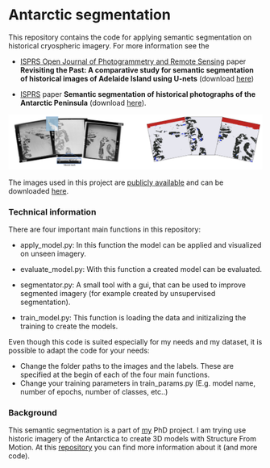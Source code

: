 # Antarctic segmentation
This repository contains the code for applying semantic segmentation on historical cryospheric imagery. For more information see the 
- [ISPRS Open Journal of Photogrammetry and Remote Sensing](https://www.sciencedirect.com/journal/isprs-open-journal-of-photogrammetry-and-remote-sensing) paper <b>Revisiting the Past: A comparative study for semantic segmentation of historical images of Adelaide Island using U-nets</b> (download [here](https://www.sciencedirect.com/science/article/pii/S2667393223000273))

- [ISPRS](https://www.isprs2022-nice.com/) paper <b>Semantic segmentation of historical photographs of the Antarctic Peninsula</b> (download [here](https://www.isprs-ann-photogramm-remote-sens-spatial-inf-sci.net/V-2-2022/237/2022/)).

![Example for segmentation](https://github.com/fdahle/antarctic_segmentation/blob/main/readme/segmentation_example.png?raw=true)

The images used in this project are [publicly available](https://www.pgc.umn.edu/data/aerial/) and can be downloaded [here](https://data.pgc.umn.edu/aerial/usgs/tma/photos/). 

<h3>Technical information</h3>

There are four important main functions in this repository:

- apply_model.py:
In this function the model can be applied and visualized on unseen imagery.

- evaluate_model.py:
With this function a created model can be evaluated.

- segmentator.py:
A small tool with a gui, that can be used to improve segmented imagery (for example created by unsupervised segmentation). 

- train_model.py:
This function is loading the data and initizalizing the training to create the models.

Even though this code is suited especially for my needs and my dataset, it is possible to adapt the code for your needs:
- Change the folder paths to the images and the labels. These are specified at the begin of each of the four main functions.
- Change your training parameters in train_params.py (E.g. model name, number of epochs, number of classes, etc..)


<h3>Background</h3>

This semantic segmentation is a part of [my](https://www.tudelft.nl/citg/over-faculteit/afdelingen/geoscience-remote-sensing/staff/phd-students/f-felix-dahle) PhD project. I am trying use historic imagery of the Antarctica to create 3D models with Structure From Motion. At this [repository](https://github.com/fdahle/Antarctic_TMA/) you can find more information about it (and more code). 

